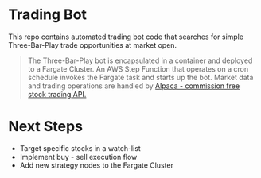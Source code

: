 # Trading Bot
This repo contains automated trading bot code that searches for simple Three-Bar-Play trade opportunities at market open. 

>The Three-Bar-Play bot is encapsulated in a container and deployed to a Fargate Cluster. An AWS Step Function that operates on a cron schedule invokes the Fargate task and starts up the bot. 
>Market data and trading operations are handled by [Alpaca - commission free stock trading API.](https://alpaca.markets/)

# Next Steps
- Target specific stocks in a watch-list
- Implement buy - sell execution flow
- Add new strategy nodes to the Fargate Cluster
